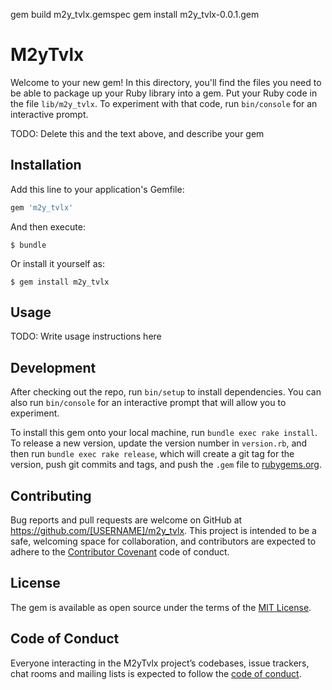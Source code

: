 gem build m2y_tvlx.gemspec
gem install m2y_tvlx-0.0.1.gem


# M2yTvlx

Welcome to your new gem! In this directory, you'll find the files you need to be able to package up your Ruby library into a gem. Put your Ruby code in the file `lib/m2y_tvlx`. To experiment with that code, run `bin/console` for an interactive prompt.

TODO: Delete this and the text above, and describe your gem

## Installation

Add this line to your application's Gemfile:

```ruby
gem 'm2y_tvlx'
```

And then execute:

    $ bundle

Or install it yourself as:

    $ gem install m2y_tvlx

## Usage

TODO: Write usage instructions here

## Development

After checking out the repo, run `bin/setup` to install dependencies. You can also run `bin/console` for an interactive prompt that will allow you to experiment.

To install this gem onto your local machine, run `bundle exec rake install`. To release a new version, update the version number in `version.rb`, and then run `bundle exec rake release`, which will create a git tag for the version, push git commits and tags, and push the `.gem` file to [rubygems.org](https://rubygems.org).

## Contributing

Bug reports and pull requests are welcome on GitHub at https://github.com/[USERNAME]/m2y_tvlx. This project is intended to be a safe, welcoming space for collaboration, and contributors are expected to adhere to the [Contributor Covenant](http://contributor-covenant.org) code of conduct.

## License

The gem is available as open source under the terms of the [MIT License](https://opensource.org/licenses/MIT).

## Code of Conduct

Everyone interacting in the M2yTvlx project’s codebases, issue trackers, chat rooms and mailing lists is expected to follow the [code of conduct](https://github.com/[USERNAME]/m2y_tvlx/blob/master/CODE_OF_CONDUCT.md).
